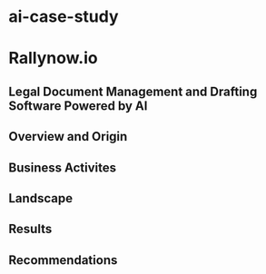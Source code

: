 # ai-case-study
# Rallynow.io
## Legal Document Management and Drafting Software Powered by AI
## Overview and Origin
## Business Activites
## Landscape
## Results
## Recommendations
